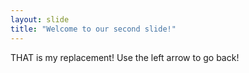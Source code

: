 ```yaml
---
layout: slide
title: "Welcome to our second slide!"
---
```

THAT is my replacement!
Use the left arrow to go back!
